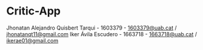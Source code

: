# Critic-App
Jhonatan Alejandro Quisbert Tarqui - 1603379 - 1603379@uab.cat / jhonatanqt11@gmail.com
Iker Ávila Escudero - 1663718 - 1663718@uab.cat / ikerae01@gmail.com
